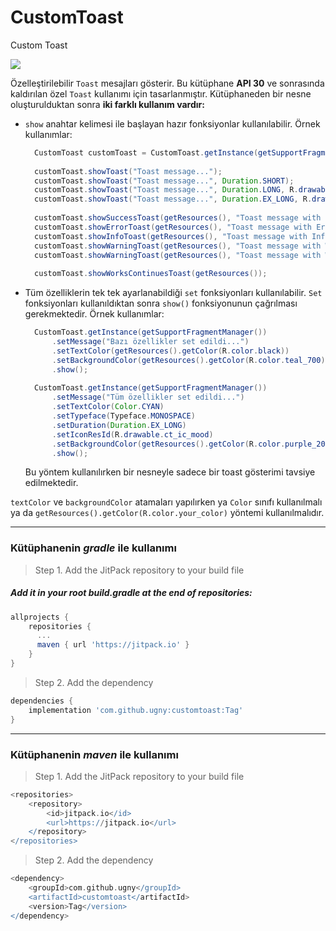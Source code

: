 # CustomToast
Custom Toast

[![](https://jitpack.io/v/ugny/customtoast.svg)](https://jitpack.io/#ugny/customtoast)

Özelleştirilebilir <code>Toast</code> mesajları gösterir. Bu kütüphane <b>API 30</b> ve sonrasında 
kaldırılan özel <code>Toast</code> kullanımı için tasarlanmıştır. Kütüphaneden 
bir nesne oluşturulduktan sonra <b>iki farklı kullanım vardır:</b>
<ul>
  <li><code>show</code> anahtar kelimesi ile başlayan hazır fonksiyonlar kullanılabilir. Örnek kullanımlar:
  
  ```java
    CustomToast customToast = CustomToast.getInstance(getSupportFragmentManager());
    
    customToast.showToast("Toast message...");
    customToast.showToast("Toast message...", Duration.SHORT);
    customToast.showToast("Toast message...", Duration.LONG, R.drawable.ct_ic_mood);
    customToast.showToast("Toast message...", Duration.EX_LONG, R.drawable.ct_ic_mood, getResources().getColor(R.color.teal_700));
        
    customToast.showSuccessToast(getResources(), "Toast message with Success...");
    customToast.showErrorToast(getResources(), "Toast message with Error...");
    customToast.showInfoToast(getResources(), "Toast message with Info...");
    customToast.showWarningToast(getResources(), "Toast message with Warning...");
    customToast.showWarningToast(getResources(), "Toast message with Warning...", Duration.LONG);
    
    customToast.showWorksContinuesToast(getResources());
  ```
  </li>
  
  <li>Tüm özelliklerin tek tek ayarlanabildiği <code>set</code> fonksiyonları kullanılabilir. 
  <code>Set</code> fonksiyonları kullanıldıktan sonra <code>show()</code> fonksiyonunun çağrılması gerekmektedir. 
  Örnek kullanımlar:
  
  ```java
    CustomToast.getInstance(getSupportFragmentManager())
        .setMessage("Bazı özellikler set edildi...")
        .setTextColor(getResources().getColor(R.color.black))
        .setBackgroundColor(getResources().getColor(R.color.teal_700))
        .show();
        
    CustomToast.getInstance(getSupportFragmentManager())
        .setMessage("Tüm özellikler set edildi...")
        .setTextColor(Color.CYAN)
        .setTypeface(Typeface.MONOSPACE)
        .setDuration(Duration.EX_LONG)
        .setIconResId(R.drawable.ct_ic_mood)
        .setBackgroundColor(getResources().getColor(R.color.purple_200))
        .show();
  ```
  
  Bu yöntem kullanılırken bir nesneyle sadece bir toast gösterimi tavsiye edilmektedir.
  </li>
</ul>

<code>textColor</code> ve <code>backgroundColor</code> atamaları yapılırken ya <code>Color</code> sınıfı kullanılmalı
ya da <code>getResources().getColor(R.color.your_color)</code> yöntemi kullanılmalıdır.

******************************************************************************************

### Kütüphanenin *gradle* ile kullanımı

> Step 1. Add the JitPack repository to your build file

##### Add it in your root build.gradle at the end of repositories:

```gradle
allprojects {
    repositories {
      ...
      maven { url 'https://jitpack.io' }
    }
}
```
  
> Step 2. Add the dependency

```gradle
dependencies {
    implementation 'com.github.ugny:customtoast:Tag'
}
```

******************************************************************************************

### Kütüphanenin *maven* ile kullanımı

> Step 1. Add the JitPack repository to your build file

```gradle
<repositories>
    <repository>
        <id>jitpack.io</id>
        <url>https://jitpack.io</url>
    </repository>
</repositories>
```

> Step 2. Add the dependency

```gradle
<dependency>
    <groupId>com.github.ugny</groupId>
    <artifactId>customtoast</artifactId>
    <version>Tag</version>
</dependency>
```


